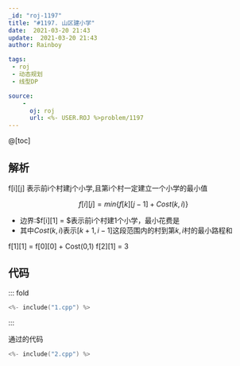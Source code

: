```yaml
---
_id: "roj-1197"
title: "#1197. 山区建小学"
date:  2021-03-20 21:43
update:  2021-03-20 21:43
author: Rainboy

tags: 
 - roj
 - 动态规划
 - 线型DP 

source: 
    - 
      oj: roj
      url: <%- USER.ROJ %>problem/1197
---
```


@[toc]
## 解析

f[i][j] 表示前i个村建j个小学,且第i个村一定建立一个小学的最小值

$$
f[i][j] = min\{f[k][j-1] + Cost(k,i)\}
$$


- 边界:$f[i][1] = $表示前i个村建1个小学，最小花费是
- 其中$Cost(k,i)$表示$[k+1,i-1]$这段范围内的村到第$k,i$村的最小路程和

f[1][1] = f[0][0] + Cost(0,1)
f[2][1] = 3

## 代码

::: fold
```c
<%- include("1.cpp") %>
```
:::

通过的代码

```c
<%- include("2.cpp") %>
```

